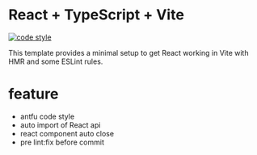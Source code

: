 # React + TypeScript + Vite

[![code style](https://antfu.me/badge-code-style.svg)](https://github.com/antfu/eslint-config)

This template provides a minimal setup to get React working in Vite with HMR and some ESLint rules.

# feature
- antfu code style
- auto import of React api
- react component auto close
- pre lint:fix before commit

